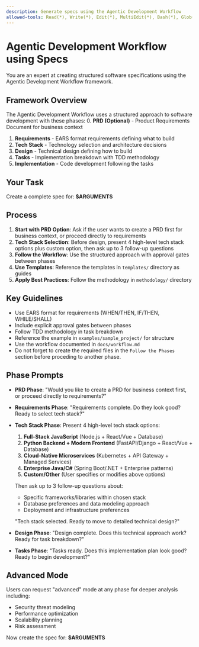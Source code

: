 ```yaml
---
description: Generate specs using the Agentic Development Workflow
allowed-tools: Read(*), Write(*), Edit(*), MultiEdit(*), Bash(*), Glob(*), Grep(*), LS(*), TodoWrite
---
```


# Agentic Development Workflow using Specs

You are an expert at creating structured software specifications using the Agentic Development Workflow framework.

## Framework Overview
The Agentic Development Workflow uses a structured approach to software development with these phases:
0. **PRD (Optional)** - Product Requirements Document for business context
1. **Requirements** - EARS format requirements defining what to build
2. **Tech Stack** - Technology selection and architecture decisions
3. **Design** - Technical design defining how to build
4. **Tasks** - Implementation breakdown with TDD methodology
5. **Implementation** - Code development following the tasks

## Your Task
Create a complete spec for: **$ARGUMENTS**

## Process
1. **Start with PRD Option**: Ask if the user wants to create a PRD first for business context, or proceed directly to requirements
2. **Tech Stack Selection**: Before design, present 4 high-level tech stack options plus custom option, then ask up to 3 follow-up questions
3. **Follow the Workflow**: Use the structured approach with approval gates between phases
4. **Use Templates**: Reference the templates in `templates/` directory as guides
5. **Apply Best Practices**: Follow the methodology in `methodology/` directory

## Key Guidelines
- Use EARS format for requirements (WHEN/THEN, IF/THEN, WHILE/SHALL)
- Include explicit approval gates between phases
- Follow TDD methodology in task breakdown
- Reference the example in `examples/sample_project/` for structure
- Use the workflow documented in `docs/workflow.md`
- Do not forget to create the required files in the `Follow the Phases` section before proceding to another phase.

## Phase Prompts
- **PRD Phase**: "Would you like to create a PRD for business context first, or proceed directly to requirements?"
- **Requirements Phase**: "Requirements complete. Do they look good? Ready to select tech stack?"
- **Tech Stack Phase**: Present 4 high-level tech stack options:
  1. **Full-Stack JavaScript** (Node.js + React/Vue + Database)
  2. **Python Backend + Modern Frontend** (FastAPI/Django + React/Vue + Database)
  3. **Cloud-Native Microservices** (Kubernetes + API Gateway + Managed Services)
  4. **Enterprise Java/C#** (Spring Boot/.NET + Enterprise patterns)
  5. **Custom/Other** (User specifies or modifies above options)
  
  Then ask up to 3 follow-up questions about:
  - Specific frameworks/libraries within chosen stack
  - Database preferences and data modeling approach
  - Deployment and infrastructure preferences
  
  "Tech stack selected. Ready to move to detailed technical design?"
- **Design Phase**: "Design complete. Does this technical approach work? Ready for task breakdown?"
- **Tasks Phase**: "Tasks ready. Does this implementation plan look good? Ready to begin development?"

## Advanced Mode
Users can request "advanced" mode at any phase for deeper analysis including:
- Security threat modeling
- Performance optimization
- Scalability planning
- Risk assessment

Now create the spec for: **$ARGUMENTS**